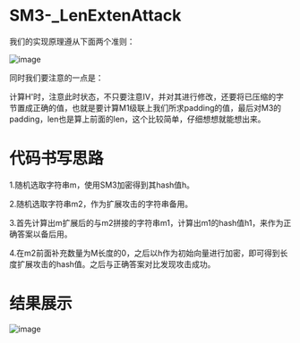 # SM3-_LenExtenAttack
我们的实现原理遵从下面两个准则：


![image](https://user-images.githubusercontent.com/75195549/180154943-0f863262-2e4e-4f80-b68d-482bfba35717.png)



同时我们要注意的一点是：


计算H'时，注意此时状态，不只要注意IV，并对其进行修改，还要将已压缩的字节置成正确的值，也就是要计算M1级联上我们所求padding的值，最后对M3的padding，len也是算上前面的len，这个比较简单，仔细想想就能想出来。




# 代码书写思路
1.随机选取字符串m，使用SM3加密得到其hash值h。

2.随机选取字符串m2，作为扩展攻击的字符串备用。

3.首先计算出m扩展后的与m2拼接的字符串m1，计算出m1的hash值h1，来作为正确答案以备后用。

4.在m2前面补充数量为M长度的0，之后以h作为初始向量进行加密，即可得到长度扩展攻击的hash值。之后与正确答案对比发现攻击成功。




# 结果展示

![image](https://user-images.githubusercontent.com/75195549/180384840-bcf2a848-7f00-480b-8493-9307586b5417.png)




